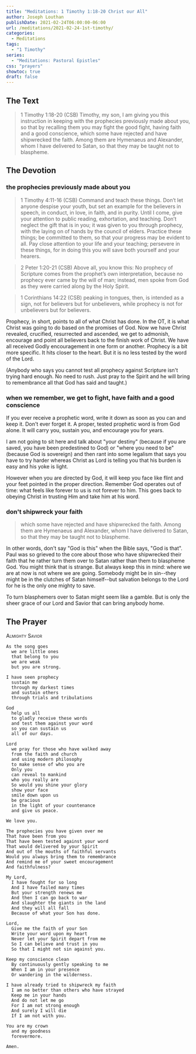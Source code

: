 ```yaml
---
title: "Meditations: 1 Timothy 1:18-20 Christ our All"
author: Joseph Louthan
publishDate: 2021-02-24T06:00:00-06:00
url: /meditations/2021-02-24-1st-timothy/
categories:
  - Meditations
tags:
  - "1 Timothy"
series:
  - "Meditations: Pastoral Epistles"
css: "prayers"
showtoc: true
draft: false
---
```


## The Text

> 1 Timothy 1:18-20 (CSB) Timothy, my son, I am giving you this instruction in keeping with the prophecies previously made about you, so that by recalling them you may fight the good fight, having faith and a good conscience, which some have rejected and have shipwrecked the faith. Among them are Hymenaeus and Alexander, whom I have delivered to Satan, so that they may be taught not to blaspheme.

## The Devotion

### the prophecies previously made about you

> 1 Timothy 4:11-16 (CSB) Command and teach these things. Don’t let anyone despise your youth, but set an example for the believers in speech, in conduct, in love, in faith, and in purity. Until I come, give your attention to public reading, exhortation, and teaching. Don’t neglect the gift that is in you; it was given to you through prophecy, with the laying on of hands by the council of elders. Practice these things; be committed to them, so that your progress may be evident to all. Pay close attention to your life and your teaching; persevere in these things, for in doing this you will save both yourself and your hearers.

> 2 Peter 1:20-21 (CSB) Above all, you know this: No prophecy of Scripture comes from the prophet’s own interpretation, because no prophecy ever came by the will of man; instead, men spoke from God as they were carried along by the Holy Spirit.

> 1 Corinthians 14:22 (CSB) peaking in tongues, then, is intended as a sign, not for believers but for unbelievers, while prophecy is not for unbelievers but for believers.

Prophecy, in short, points to all of what Christ has done. In the OT, it is what Christ was going to do based on the promises of God. Now we have Christ revealed, crucified, resurrected and ascended, we get to admonish, encourage and point all believers back to the finish work of Christ. We have all received Godly encouragement in one form or another. Prophecy is a bit more specific. It hits closer to the heart. But it is no less tested by the word of the Lord.

(Anybody who says you cannot test all prophecy against Scripture isn't trying hard enough. No need to rush. Just pray to the Spirit and he will bring to remembrance all that God has said and taught.)

### when we remember, we get to fight, have faith and a good conscience

If you ever receive a prophetic word, write it down as soon as you can and keep it. Don't ever forget it. A proper, tested prophetic word is from God alone. It will carry you, sustain you, and encourage you for years.

I am not going to sit here and talk about "your destiny" (because if you are saved, you have been predestined to God) or "where you need to be" (because God is sovereign) and then rant into some legalism that says you have to try harder whereas Christ as Lord is telling you that his burden is easy and his yoke is light.

However when you are directed by God, it will keep you face like flint and your feet pointed in the proper direction. Remember God operates out of time: what feels like forever to us is not forever to him. This goes back to obeying Christ in trusting Him and take him at his word.

### don't shipwreck your faith

> which some have rejected and have shipwrecked the faith. Among them are Hymenaeus and Alexander, whom I have delivered to Satan, so that they may be taught not to blaspheme.

In other words, don't say "God is this" when the Bible says, "God is that". Paul was so grieved to the core about those who have shipwrecked their faith that he rather turn them over to Satan rather than them to blaspheme God. You might think that is strange. But always keep this in mind: where we are at now is not where we are going. Somebody might be in sin--they might be in the clutches of Satan himself--but salvation belongs to the Lord for he is the only one mighty to save.

To turn blasphemers over to Satan might seem like a gamble. But is only the sheer grace of our Lord and Savior that can bring anybody home.

## The Prayer

<div style="font-variant: small-caps;">
Almighty Savior
</div>

```text
As the song goes
  we are little ones
  that belong to you
  we are weak
  but you are strong.

I have seen prophecy
  sustain me
  through my darkest times
  and sustain others
  through trials and tribulations

God
  help us all
  to gladly receive these words
  and test them against your word
  so you can sustain us
  all of our days.

Lord
  we pray for those who have walked away
  from the faith and church
  and using modern philosophy
  to make sense of who you are
  Only you
  can reveal to mankind
  who you really are
  So would you shine your glory
  show your face
  smile down upon us
  be gracious
  in the light of your countenance
  and give us peace.

We love you.

The prophecies you have given over me
That have been from you
That have been tested against your word
That would delivered by your Spirit
And out of the mouths of faithful servants
Would you always bring them to remembrance
And remind me of your sweet encouragement
And faithfulness?

My Lord,
  I have fought for so long
  And I have failed many times
  But your strength renews me
  And then I can go back to war
  And slaughter the giants in the land
  And they will all fall
  Because of what your Son has done.

Lord,
  Give me the faith of your Son
  Write your word upon my heart
  Never let your Spirit depart from me
  So I can believe and trust in you
  So that I might not sin against you.

Keep my conscience clean
  By continuously gently speaking to me
  When I am in your presence
  Or wandering in the wilderness.

I have already tried to shipwreck my faith
  I am no better than others who have strayed
  Keep me in your hands
  And do not let me go
  For I am not strong enough 
  And surely I will die
  If I am not with you.

You are my crown
  and my goodness
  forevermore.

Amen.
```
